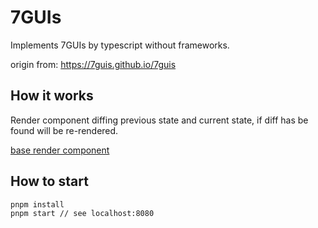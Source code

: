 # 7GUIs

Implements 7GUIs by typescript without frameworks.

origin from: https://7guis.github.io/7guis

## How it works

Render component diffing previous state and current state, if diff has be found will be re-rendered.

[base render component](https://github.com/Tolluset/7GUIs/blob/main/src/lib/base.ts)


## How to start

```
pnpm install
pnpm start // see localhost:8080
```
